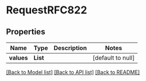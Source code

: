 # RequestRFC822
## Properties

| Name | Type | Description | Notes |
|------------ | ------------- | ------------- | -------------|
| **values** | **List** |  | [default to null] |

[[Back to Model list]](../README.md#documentation-for-models) [[Back to API list]](../README.md#documentation-for-api-endpoints) [[Back to README]](../README.md)


